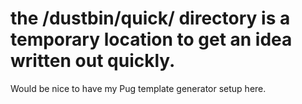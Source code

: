 # the /dustbin/quick/ directory is a temporary location to get an idea written out quickly.

Would be nice to have my Pug template generator setup here. 
